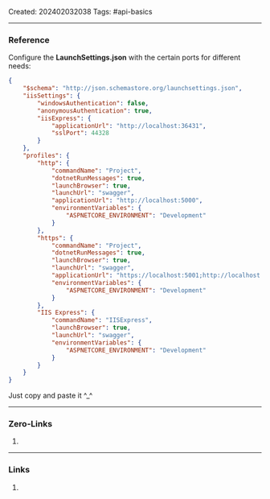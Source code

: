 Created: 202402032038
Tags: #api-basics 

---
### Reference

Configure the **LaunchSettings.json** with the certain ports for different needs:

```json
{
    "$schema": "http://json.schemastore.org/launchsettings.json",
    "iisSettings": {
        "windowsAuthentication": false,
        "anonymousAuthentication": true,
        "iisExpress": {
            "applicationUrl": "http://localhost:36431",
            "sslPort": 44328
        }
    },
    "profiles": {
        "http": {
            "commandName": "Project",
            "dotnetRunMessages": true,
            "launchBrowser": true,
            "launchUrl": "swagger",
            "applicationUrl": "http://localhost:5000",
            "environmentVariables": {
                "ASPNETCORE_ENVIRONMENT": "Development"
            }
        },
        "https": {
            "commandName": "Project",
            "dotnetRunMessages": true,
            "launchBrowser": true,
            "launchUrl": "swagger",
            "applicationUrl": "https://localhost:5001;http://localhost:5000",
            "environmentVariables": {
                "ASPNETCORE_ENVIRONMENT": "Development"
            }
        },
        "IIS Express": {
            "commandName": "IISExpress",
            "launchBrowser": true,
            "launchUrl": "swagger",
            "environmentVariables": {
                "ASPNETCORE_ENVIRONMENT": "Development"
            }
        }
    }
}
```

Just copy and paste it ^\_^

---
### Zero-Links

1. 

-------
### Links

1. 